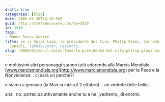 ```yaml
---
draft: true
categories: [blog]
date: 2009-01-30T14:20:50Z
guid: http://stefanocecere.com/?p=1519
id: 1519
tags:
- Mondo Senza Guerre
title: se il Dalai Lama, la presidente del Cile, Philip Glass, Corrado Guzzanti, Carmen
  Consoli, l&#039;Inter, Pessotto….
slug: /2009/01/se-il-dalai-lama-la-presidente-del-cile-philip-glass-corrado-guzzanti-carmen-consoli-linter-pessotto/
---
```


e moltissimi altri personaggi stanno tutti aderendo alla Marcia Mondiale [www.marciamondiale.org](http://www.marciamondiale.org) per la Pace e la Nonviolenza .. ci sarà un perchè?!

e siamo a gennaio (la Marcia inizia il 2 ottobre)… ne vedrete delle belle…

anzi  no: partecipa attivamente anche tu e ne \_vedremo\_ di enormi.